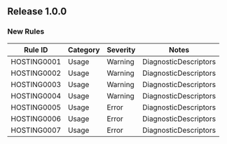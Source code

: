 ## Release 1.0.0

### New Rules

Rule ID | Category | Severity | Notes
--------|----------|----------|-------
HOSTING0001 | Usage | Warning | DiagnosticDescriptors
HOSTING0002 | Usage | Warning | DiagnosticDescriptors
HOSTING0003 | Usage | Warning | DiagnosticDescriptors
HOSTING0004 | Usage | Warning | DiagnosticDescriptors
HOSTING0005 | Usage | Error | DiagnosticDescriptors
HOSTING0006 | Usage | Error | DiagnosticDescriptors
HOSTING0007 | Usage | Error | DiagnosticDescriptors